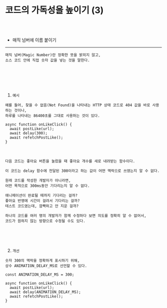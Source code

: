 # 코드의 가독성을 높이기 (3)

<br />
<br />

* 매직 넘버에 이름 붙이기
---

```
매직 넘버(Magic Number)란 정확한 뜻을 밝히지 않고,
소스 코드 안에 직접 숫자 값을 넣는 것을 말한다.
```

<br />
<br />
<br />
<br />

1. `예시`

```
예를 들어, 찾을 수 없음(Not Found)을 나타내는 HTTP 상태 코드로 404 값을 바로 사용하는 것이나,
하루를 나타내는 86400초를 그대로 사용하는 것이 있다.
```

```tsx
async function onLikeClick() {
  await postLike(url);
  await delay(300);
  await refetchPostLike();
}
```

<br />

```
다음 코드는 좋아요 버튼을 눌렀을 때 좋아요 개수를 새로 내려받는 함수이다.

이 코드는 delay 함수에 전달된 300이라고 하는 값이 어떤 맥락으로 쓰였는지 알 수 없다.

원래 코드를 작성한 개발자가 아니라면,
어떤 목적으로 300ms동안 기다리는지 알 수 없다.

애니메이션이 완료될 때까지 기다리는 걸까?
좋아요 반영에 시간이 걸려서 기다리는 걸까?
테스트 코드였는데, 깜빡하고 안 지운 걸까?

하나의 코드를 여러 명의 개발자가 함께 수정하다 보면 의도를 정확히 알 수 없어서,
코드가 원하지 않는 방향으로 수정될 수도 있다.
```

<br />
<br />
<br />

2. `개선`

```
숫자 300의 맥락을 정확하게 표시하기 위해,
상수 ANIMATION_DELAY_MS로 선언할 수 있다.
```

```tsx
const ANIMATION_DELAY_MS = 300;

async function onLikeClick() {
  await postLike(url);
  await delay(ANIMATION_DELAY_MS);
  await refetchPostLike();
}
```
